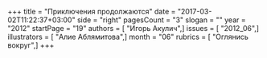 +++
title = "Приключения продолжаются"
date = "2017-03-02T11:22:37+03:00"
side = "right"
pagesCount = "3"
slogan = ""
year = "2012"
startPage = "19"
authors = [ "Игорь Акулич",]
issues = [ "2012_06",]
illustrators = [ "Алие Аблямитова",]
month = "06"
rubrics = [ "Оглянись вокруг",]
+++
